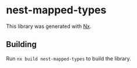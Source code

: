 # nest-mapped-types

This library was generated with [Nx](https://nx.dev).

## Building

Run `nx build nest-mapped-types` to build the library.

